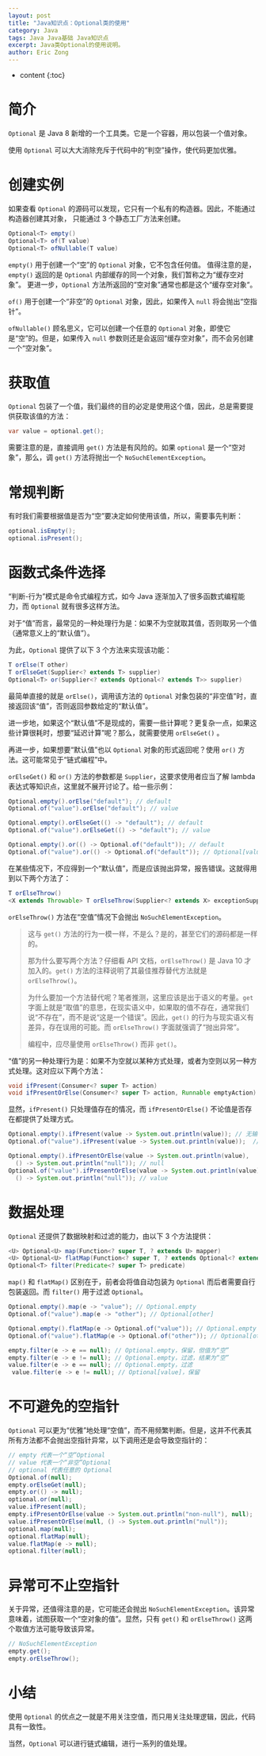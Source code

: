 ```yaml
---
layout: post
title: "Java知识点：Optional类的使用"
category: Java
tags: Java Java基础 Java知识点
excerpt: Java类Optional的使用说明。
author: Eric Zong
---
```


* content
{:toc}

# 简介

`Optional` 是 Java 8 新增的一个工具类。它是一个容器，用以包装一个值对象。

使用 `Optional` 可以大大消除充斥于代码中的“判空”操作，使代码更加优雅。

# 创建实例

如果查看 `Optional` 的源码可以发现，它只有一个私有的构造器。因此，不能通过构造器创建其对象，
只能通过 3 个静态工厂方法来创建。

```java
Optional<T> empty()
Optional<T> of(T value)
Optional<T> ofNullable(T value)
```

`empty()` 用于创建一个“空”的 `Optional` 对象，它不包含任何值。
值得注意的是，`empty()` 返回的是 `Optional` 内部缓存的同一个对象，我们暂称之为“缓存空对象”。
更进一步，`Optional` 方法所返回的“空对象”通常也都是这个“缓存空对象“。

`of()` 用于创建一个“非空”的 `Optional` 对象，因此，如果传入 `null` 将会抛出“空指针”。

`ofNullable()` 顾名思义，它可以创建一个任意的 `Optional` 对象，即使它是“空”的。但是，如果传入 `null` 参数则还是会返回“缓存空对象”，而不会另创建一个“空对象”。

# 获取值

`Optional` 包装了一个值，我们最终的目的必定是使用这个值，因此，总是需要提供获取该值的方法：

```java
var value = optional.get();
```

需要注意的是，直接调用 `get()` 方法是有风险的。如果 `optional` 是一个“空对象”，那么，调 `get()` 方法将抛出一个 `NoSuchElementException`。

# 常规判断

有时我们需要根据值是否为“空”要决定如何使用该值，所以，需要事先判断：

```java
optional.isEmpty();
optional.isPresent();
```

# 函数式条件选择

“判断-行为”模式是命令式编程方式，如今 Java 逐渐加入了很多函数式编程能力，而 `Optional` 就有很多这样方法。

对于“值”而言，最常见的一种处理行为是：如果不为空就取其值，否则取另一个值（通常意义上的“默认值”）。

为此，`Optional` 提供了以下 3 个方法来实现该功能：

```java
T orElse(T other)
T orElseGet(Supplier<? extends T> supplier)
Optional<T> or(Supplier<? extends Optional<? extends T>> supplier)
```

最简单直接的就是 `orElse()`，调用该方法的 `Optional` 对象包装的“非空值”时，直接返回该“值”，否则返回参数给定的“默认值”。

进一步地，如果这个“默认值”不是现成的，需要一些计算呢？更复杂一点，如果这些计算很耗时，想要“延迟计算”呢？那么，就需要使用 `orElseGet()` 。

再进一步，如果想要“默认值”也以 `Optional` 对象的形式返回呢？使用 `or()` 方法。这可能常见于“链式编程”中。

`orElseGet()` 和 `or()` 方法的参数都是 `Supplier`，这要求使用者应当了解 lambda 表达式等知识点，这里就不展开讨论了。给一些示例：

```java
Optional.empty().orElse("default"); // default
Optional.of("value").orElse("default"); // value

Optional.empty().orElseGet(() -> "default"); // default
Optional.of("value").orElseGet(() -> "default"); // value

Optional.empty().or(() -> Optional.of("default")); // default
Optional.of("value").or(() -> Optional.of("default")); // Optional[value]
```

在某些情况下，不应得到一个“默认值”，而是应该抛出异常，报告错误。这就得用到以下两个方法了：

```java
T orElseThrow()
<X extends Throwable> T orElseThrow(Supplier<? extends X> exceptionSupplier)
```

`orElseThrow()` 方法在“空值”情况下会抛出 `NoSuchElementException`。

> 这与 `get()` 方法的行为一模一样，不是么？是的，甚至它们的源码都是一样的。
>
> 那为什么要写两个方法？仔细看 API 文档，`orElseThrow()` 是 Java 10 才加入的。`get()` 方法的注释说明了其最佳推荐替代方法就是 `orElseThrow()`。
>
> 为什么要加一个方法替代呢？笔者推测，这里应该是出于语义的考量。`get` 字面上就是“取值”的意思，在现实语义中，如果取的值不存在，通常我们说“不存在”，而不是说“这是一个错误”。因此，`get()` 的行为与现实语义有差异，存在误用的可能。而 `orElseThrow()` 字面就强调了“抛出异常”。
>
> 编程中，应尽量使用 `orElseThrow()`  而非 `get()`。

“值”的另一种处理行为是：如果不为空就以某种方式处理，或者为空则以另一种方式处理。这对应以下两个方法：

```java
void ifPresent(Consumer<? super T> action)
void ifPresentOrElse(Consumer<? super T> action, Runnable emptyAction)    
```

显然，`ifPresent()` 只处理值存在的情况，而 `ifPresentOrElse()` 不论值是否存在都提供了处理方式。

```java
Optional.empty().ifPresent(value -> System.out.println(value)); // 无输出
Optional.of("value").ifPresent(value -> System.out.println(value));  // value

Optional.empty().ifPresentOrElse(value -> System.out.println(value), 
  () -> System.out.println("null")); // null
Optional.of("value").ifPresentOrElse(value -> System.out.println(value), 
  () -> System.out.println("null")); // value
```

# 数据处理

`Optional` 还提供了数据映射和过滤的能力，由以下 3 个方法提供：

```java
<U> Optional<U>	map(Function<? super T, ? extends U> mapper)
<U> Optional<U>	flatMap(Function<? super T, ? extends Optional<? extends U>> mapper)
Optional<T> filter(Predicate<? super T> predicate)
```

`map()` 和 `flatMap()` 区别在于，前者会将值自动包装为 `Optional` 而后者需要自行包装返回。而 `filter()` 用于过滤 `Optional`。

```java
Optional.empty().map(e -> "value"); // Optional.empty
Optional.of("value").map(e -> "other"); // Optional[other]

Optional.empty().flatMap(e -> Optional.of("value")); // Optional.empty
Optional.of("value").flatMap(e -> Optional.of("other")); // Optional[other]

empty.filter(e -> e == null); // Optional.empty，保留，但值为“空”
empty.filter(e -> e != null); // Optional.empty，过滤，结果为“空”
value.filter(e -> e == null); // Optional.empty，过滤
 value.filter(e -> e != null); // Optional[value]，保留
```

# 不可避免的空指针

`Optional` 可以更为“优雅”地处理“空值”，而不用频繁判断。但是，这并不代表其所有方法都不会抛出空指针异常，以下调用还是会导致空指针的：

```java
// empty 代表一个“空”Optional
// value 代表一个“非空”Optional
// optional 代表任意的 Optional
Optional.of(null);
empty.orElseGet(null);
empty.or(() -> null);
optional.or(null);
value.ifPresent(null);
empty.ifPresentOrElse(value -> System.out.println("non-null"), null);
value.ifPresentOrElse(null, () -> System.out.println("null"));
optional.map(null);
optional.flatMap(null);
value.flatMap(e -> null);
optional.filter(null);
```

# 异常可不止空指针

关于异常，还值得注意的是，它可能还会抛出 `NoSuchElementException`。该异常意味着，试图获取一个“空对象的值”。显然，只有 `get()` 和 `orElseThrow()` 这两个取值方法可能导致该异常。

```java
// NoSuchElementException
empty.get();
empty.orElseThrow();
```

# 小结

使用 `Optional` 的优点之一就是不用关注空值，而只用关注处理逻辑，因此，代码具有一致性。

当然，`Optional` 可以进行链式编辑，进行一系列的值处理。